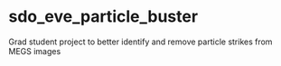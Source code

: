 # sdo_eve_particle_buster
Grad student project to better identify and remove particle strikes from MEGS images
